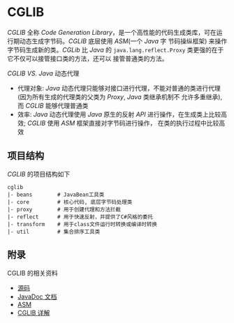 # CGLIB
*CGLIB* 全称 *Code Generation Library*，是一个高性能的代码生成类库，可在运行期动态生成字节码。*CGLIB* 底层使用 *ASM*(一个 *Java* 字
节码操纵框架) 来操作字节码生成新的类。*CGLib* 比 *Java* 的 `java.lang.reflect.Proxy` 类更强的在于它不仅可以接管接口类的方法，还可以
接管普通类的方法。

*CGLIB VS. Java* 动态代理
 
* 代理对象: *Java* 动态代理只能够对接口进行代理，不能对普通的类进行代理(因为所有生成的代理类的父类为 *Proxy*, *Java* 类继承机制不
允许多重继承),而 *CGLIB* 能够代理普通类
* 效率: *Java* 动态代理使用 *Java* 原生的反射 *API* 进行操作，在生成类上比较高效; *CGLIB* 使用 *ASM* 框架直接对字节码进行操作，
在类的执行过程中比较高效


## 项目结构
*CGLIB* 的项目结构如下
~~~
cglib
|- beans        # JavaBean工具类
|- core         # 核心代码, 底层字节码处理类
|- proxy        # 用于创建代理和方法拦截
|- reflect      # 用于快速反射，并提供了C#风格的委托
|- transform    # 用于class文件运行时转换或编译时转换
|- util         # 集合排序工具类
~~~

## 附录
CGLIB 的相关资料
* [源码](https://github.com/cglib/cglib)
* [JavaDoc 文档](http://cglib.sourceforge.net/apidocs/index.html)
* [ASM](http://tool.oschina.net/apidocs/apidoc?api=asm)
* [CGLIB 详解](https://blog.csdn.net/danchu/article/details/70238002)



